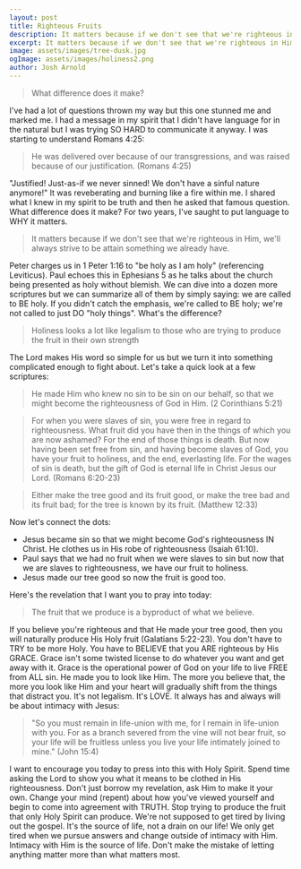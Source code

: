 ```yaml
---
layout: post
title: Righteous Fruits
description: It matters because if we don't see that we're righteous in Him, we'll always strive to be attain something we already have
excerpt: It matters because if we don't see that we're righteous in Him, we'll always strive to be attain something we already have
image: assets/images/tree-dusk.jpg
ogImage: assets/images/holiness2.png
author: Josh Arnold
---
```


<blockquote>What difference does it make?</blockquote>

I've had a lot of questions thrown my way but this one stunned me and marked me. I had a message in my spirit that I didn't have language for in the natural but I was trying SO HARD to communicate it anyway. I was starting to understand Romans 4:25:

<blockquote>He was delivered over because of our transgressions, and was raised because of our justification. (Romans 4:25)</blockquote>

"Justified! Just-as-if we never sinned! We don't have a sinful nature anymore!" It was reveberating and burning like a fire within me. I shared what I knew in my spirit to be truth and then he asked that famous question. What difference does it make? For two years, I've saught to put language to WHY it matters. 

<blockquote>It matters because if we don't see that we're righteous in Him, we'll always strive to be attain something we already have.</blockquote>

Peter charges us in 1 Peter 1:16 to "be holy as I am holy" (referencing Leviticus). Paul echoes this in Ephesians 5 as he talks about the church being presented as holy without blemish. We can dive into a dozen more scriptures but we can summarize all of them by simply saying: we are called to BE holy. If you didn't catch the emphasis, we're called to BE holy; we're not called to just DO "holy things". What's the difference?

<blockquote>Holiness looks a lot like legalism to those who are trying to produce the fruit in their own strength</blockquote>

The Lord makes His word so simple for us but we turn it into something complicated enough to fight about. Let's take a quick look at a few scriptures:

<blockquote>He made Him who knew no sin to be sin on our behalf, so that we might become the righteousness of God in Him. (2 Corinthians 5:21)</blockquote>

<blockquote>For when you were slaves of sin, you were free in regard to righteousness. What fruit did you have then in the things of which you are now ashamed? For the end of those things is death. But now having been set free from sin, and having become slaves of God, you have your fruit to holiness, and the end, everlasting life. For the wages of sin is death, but the gift of God is eternal life in Christ Jesus our Lord. (Romans 6:20-23)</blockquote>

<blockquote>Either make the tree good and its fruit good, or make the tree bad and its fruit bad; for the tree is known by its fruit. (Matthew 12:33)</blockquote>

Now let's connect the dots:

<ul>
    <li>Jesus became sin so that we might become God's righteousness IN Christ. He clothes us in His robe of righteousness (Isaiah 61:10). </li>
    <li>Paul says that we had no fruit when we were slaves to sin but now that we are slaves to righteousness, we have our fruit to holiness.</li>
    <li>Jesus made our tree good so now the fruit is good too.</li>
</ul>

Here's the revelation that I want you to pray into today: 

<blockquote>The fruit that we produce is a byproduct of what we believe.</blockquote>

If you believe you're righteous and that He made your tree good, then you will naturally produce His Holy fruit (Galatians 5:22-23). You don't have to TRY to be more Holy. You have to BELIEVE that you ARE righteous by His GRACE. Grace isn't some twisted license to do whatever you want and get away with it. Grace is the operational power of God on your life to live FREE from ALL sin. He made you to look like Him. The more you believe that, the more you look like Him and your heart will gradually shift from the things that distract you. It's not legalism. It's LOVE. It always has and always will be about intimacy with Jesus:

<blockquote>"So you must remain in life-union with me, for I remain in life-union with you. For as a branch severed from the vine will not bear fruit, so your life will be fruitless unless you live your life intimately joined to mine." (John 15:4)</blockquote>

I want to encourage you today to press into this with Holy Spirit. Spend time asking the Lord to show you what it means to be clothed in His righteousness. Don't just borrow my revelation, ask Him to make it your own. Change your mind (repent) about how you've viewed yourself and begin to come into agreement with TRUTH. Stop trying to produce the fruit that only Holy Spirit can produce. We're not supposed to get tired by living out the gospel. It's the source of life, not a drain on our life! We only get tired when we pursue answers and change outside of intimacy with Him. Intimacy with Him is the source of life. Don't make the mistake of letting anything matter more than what matters most.

